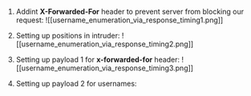 1. Addint **X-Forwarded-For** header to prevent server from blocking our request:
   ![[username_enumeration_via_response_timing1.png]]

2. Setting up positions in intruder:
![[username_enumeration_via_response_timing2.png]]

3. Setting up payload 1 for **x-forwarded-for** header:
   ![[username_enumeration_via_response_timing3.png]]

4. Setting up payload 2 for usernames:
